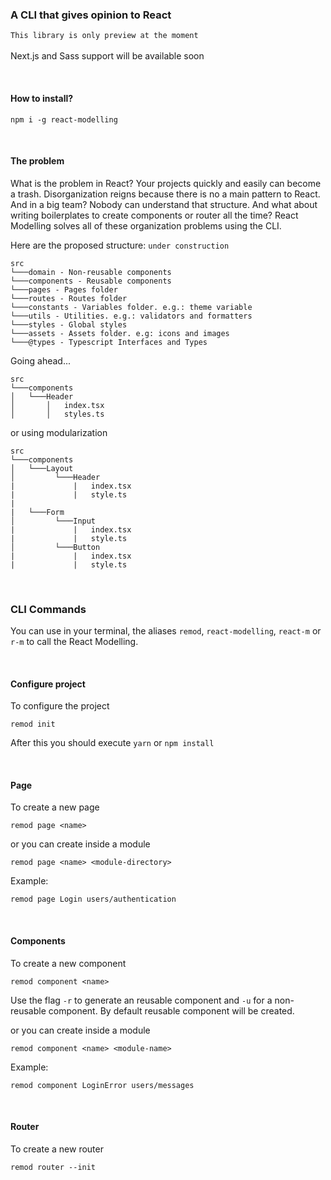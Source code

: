 ### A CLI that gives opinion to React

`This library is only preview at the moment`
<br/><br/>
Next.js and Sass support will be available soon

<br/>

#### How to install?

`npm i -g react-modelling`

<br>

#### The problem

What is the problem in React? Your projects quickly and easily can become a trash. Disorganization reigns because there is no a main pattern to React. And in a big team? Nobody can understand that structure. And what about writing boilerplates to create components or router all the time? React Modelling solves all of these organization problems using the CLI.

Here are the proposed structure: `under construction`

```
src
└───domain - Non-reusable components
└───components - Reusable components
└───pages - Pages folder
└───routes - Routes folder
└───constants - Variables folder. e.g.: theme variable
└───utils - Utilities. e.g.: validators and formatters
└───styles - Global styles
└───assets - Assets folder. e.g: icons and images
└───@types - Typescript Interfaces and Types

```

Going ahead...

```
src
└───components
│   └───Header
│       │   index.tsx
│       │   styles.ts
```

or using modularization

```
src
└───components
│   └───Layout
│         └───Header
|             |   index.tsx
|             |   style.ts
|
|   └───Form
│         └───Input
|             |   index.tsx
|             |   style.ts
│         └───Button
|             |   index.tsx
|             |   style.ts
```

<br/>

### CLI Commands

You can use in your terminal, the aliases `remod`, `react-modelling`, `react-m` or `r-m` to call the React Modelling.

<br/>

#### Configure project

To configure the project

```
remod init
```

After this you should execute `yarn` or `npm install`

<br>

#### Page

To create a new page

```
remod page <name>
```

or you can create inside a module

```
remod page <name> <module-directory>
```

Example:

```
remod page Login users/authentication
```

<br>

#### Components

To create a new component

```
remod component <name>
```

Use the flag `-r` to generate an reusable component and `-u` for a non-reusable component. By default reusable component will be created.

or you can create inside a module

```
remod component <name> <module-name>
```

Example:

```
remod component LoginError users/messages
```

<br>

#### Router

To create a new router

```
remod router --init
```
